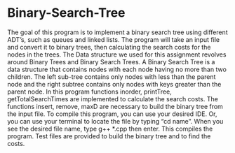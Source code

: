 # Binary-Search-Tree
The goal of this program is to implement a binary search tree using different ADT’s, such as queues and linked lists. The program will take an input file and convert it to binary trees, then calculating the search costs for the nodes in the trees. The Data structure we used for this assignment revolves around Binary Trees and Binary Search Trees. A Binary Search Tree is a data structure that contains nodes with each node having no more than two children. The left sub-tree contains only nodes with less than the parent node and the right subtree contains only nodes with keys greater than the parent node. In this program functions inorder, printTree, getTotalSearchTimes are implemented to calculate the search costs. The functions insert, remove, maxD are necessary to build the binary tree from the input file. To compile this program, you can use your desired IDE. Or, you can use your terminal to locate the file by typing “cd name”. When you see the desired file name, type g++ *.cpp then enter. This compiles the program. Test files are provided to build the binary tree and to find the costs.
